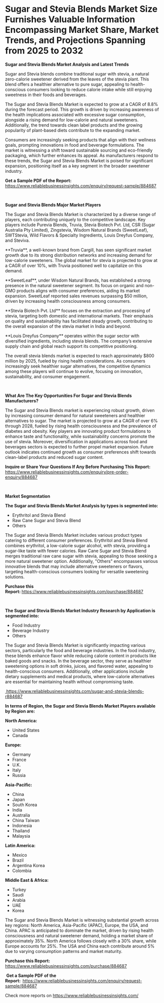 <p><h1>Sugar and Stevia Blends Market Size Furnishes Valuable Information Encompassing Market Share, Market Trends, and Projections Spanning from 2025 to 2032</h1></p><p><strong>Sugar and Stevia Blends Market Analysis and Latest Trends</strong></p>
<p><p>Sugar and Stevia blends combine traditional sugar with stevia, a natural zero-calorie sweetener derived from the leaves of the stevia plant. This blend offers a healthier alternative to pure sugar, appealing to health-conscious consumers looking to reduce calorie intake while still enjoying sweetness in their foods and beverages.</p><p>The Sugar and Stevia Blends Market is expected to grow at a CAGR of 8.8% during the forecast period. This growth is driven by increasing awareness of the health implications associated with excessive sugar consumption, alongside a rising demand for low-calorie and natural sweeteners. Additionally, the trend towards clean label products and the growing popularity of plant-based diets contribute to the expanding market.</p><p>Consumers are increasingly seeking products that align with their wellness goals, prompting innovations in food and beverage formulations. The market is witnessing a shift toward sustainable sourcing and eco-friendly packaging, which further enhances its appeal. As manufacturers respond to these trends, the Sugar and Stevia Blends Market is poised for significant expansion, positioning itself as a key segment in the broader sweetener industry.</p></p>
<p><strong>Get a Sample PDF of the Report:&nbsp;</strong> <a href="https://www.reliablebusinessinsights.com/enquiry/request-sample/884687?utm_campaign=3353&utm_medium=2&utm_source=Github&utm_content=ia&utm_term=02042025&utm_id=sugar-and-stevia-blends">https://www.reliablebusinessinsights.com/enquiry/request-sample/884687</a></p>
<p>&nbsp;</p>
<p><strong>Sugar and Stevia Blends Major Market Players</strong></p>
<p><p>The Sugar and Stevia Blends Market is characterized by a diverse range of players, each contributing uniquely to the competitive landscape. Key players include Purevia Blends, Truvia, Stevia Biotech Pvt. Ltd, CSR (Sugar Australia Pty Limited), Zingstevia, Wisdom Natural Brands (SweetLeaf), SWTStevia, Wild Flavors & Specialty Ingredients, Louis Dreyfus Company, and Steviva.</p><p>**Truvia**, a well-known brand from Cargill, has seen significant market growth due to its strong distribution networks and increasing demand for low-calorie sweeteners. The global market for stevia is projected to grow at a CAGR of over 10%, with Truvia positioned well to capitalize on this demand.</p><p>**SweetLeaf**, under Wisdom Natural Brands, has established a strong presence in the natural sweetener segment. Its focus on organic and non-GMO products aligns with consumer preferences, aiding its market expansion. SweetLeaf reported sales revenues surpassing $50 million, driven by increasing health consciousness among consumers.</p><p>**Stevia Biotech Pvt. Ltd** focuses on the extraction and processing of stevia, targeting both domestic and international markets. Their emphasis on quality and sustainability has facilitated steady growth, contributing to the overall expansion of the stevia market in India and beyond.</p><p>**Louis Dreyfus Company** operates within the sugar sector with diversified ingredients, including stevia blends. The company’s extensive supply chain and global reach support its competitive positioning. </p><p>The overall stevia blends market is expected to reach approximately $800 million by 2025, fueled by rising health considerations. As consumers increasingly seek healthier sugar alternatives, the competitive dynamics among these players will continue to evolve, focusing on innovation, sustainability, and consumer engagement.</p></p>
<p>&nbsp;</p>
<p><strong>What Are The Key Opportunities For Sugar and Stevia Blends Manufacturers?</strong></p>
<p><p>The Sugar and Stevia Blends market is experiencing robust growth, driven by increasing consumer demand for natural sweeteners and healthier alternatives to sugar. The market is projected to grow at a CAGR of over 6% through 2028, fueled by rising health consciousness and the prevalence of diabetes and obesity. Key players are innovating product formulations to enhance taste and functionality, while sustainability concerns promote the use of stevia. Moreover, diversification in applications across food and beverages sectors is expected to further propel market expansion. Future outlook indicates continued growth as consumer preferences shift towards clean-label products and reduced sugar content.</p></p>
<p><strong>Inquire or Share Your Questions If Any Before Purchasing This Report:</strong> <a href="https://www.reliablebusinessinsights.com/enquiry/pre-order-enquiry/884687?utm_campaign=3353&utm_medium=2&utm_source=Github&utm_content=ia&utm_term=02042025&utm_id=sugar-and-stevia-blends">https://www.reliablebusinessinsights.com/enquiry/pre-order-enquiry/884687</a></p>
<p>&nbsp;</p>
<p><strong>Market Segmentation</strong></p>
<p><strong>The Sugar and Stevia Blends Market Analysis by types is segmented into:</strong></p>
<p><ul><li>Erythritol and Stevia Blend</li><li>Raw Cane Sugar and Stevia Blend</li><li>Others</li></ul></p>
<p><p>The Sugar and Stevia Blends Market includes various product types catering to different consumer preferences. Erythritol and Stevia Blend combines erythritol, a low-calorie sugar alcohol, with stevia, providing a sugar-like taste with fewer calories. Raw Cane Sugar and Stevia Blend merges traditional raw cane sugar with stevia, appealing to those seeking a more natural sweetener option. Additionally, "Others" encompasses various innovative blends that may include alternative sweeteners or flavors, targeting health-conscious consumers looking for versatile sweetening solutions.</p></p>
<p><strong>Purchase this Report:&nbsp;</strong><a href="https://www.reliablebusinessinsights.com/purchase/884687?utm_campaign=3353&utm_medium=2&utm_source=Github&utm_content=ia&utm_term=02042025&utm_id=sugar-and-stevia-blends">https://www.reliablebusinessinsights.com/purchase/884687</a></p>
<p>&nbsp;</p>
<p><strong>The Sugar and Stevia Blends Market Industry Research by Application is segmented into:</strong></p>
<p><ul><li>Food Industry</li><li>Beverage Industry</li><li>Others</li></ul></p>
<p><p>The Sugar and Stevia Blends Market is significantly impacting various sectors, particularly the food and beverage industries. In the food industry, these blends enhance flavor while reducing calorie content in products like baked goods and snacks. In the beverage sector, they serve as healthier sweetening options in soft drinks, juices, and flavored water, appealing to health-conscious consumers. Additionally, other applications include dietary supplements and medical products, where low-calorie alternatives are essential for maintaining health without compromising taste.</p></p>
<p><a href="https://www.reliablebusinessinsights.com/sugar-and-stevia-blends-r884687?utm_campaign=3353&utm_medium=2&utm_source=Github&utm_content=ia&utm_term=02042025&utm_id=sugar-and-stevia-blends">&nbsp;https://www.reliablebusinessinsights.com/sugar-and-stevia-blends-r884687</a></p>
<p><strong>In terms of Region, the Sugar and Stevia Blends Market Players available by Region are:</strong></p>
<p>
    <p> <strong> North America: </strong>
        <ul>
            <li>United States</li>
            <li>Canada</li>
        </ul>
        </p> 
    <p> <strong> Europe: </strong>
        <ul>
            <li>Germany</li>
            <li>France</li>
            <li>U.K.</li>
            <li>Italy</li>
            <li>Russia</li>
        </ul>
        </p> 
    <p> <strong> Asia-Pacific: </strong>
        <ul>
            <li>China</li>
            <li>Japan</li>
            <li>South Korea</li>
            <li>India</li>
            <li>Australia</li>
            <li>China Taiwan</li>
            <li>Indonesia</li>
            <li>Thailand</li>
            <li>Malaysia</li>
        </ul>
        </p> 
    <p> <strong> Latin America: </strong>
        <ul>
            <li>Mexico</li>
            <li>Brazil</li>
            <li>Argentina Korea</li>
            <li>Colombia</li>
        </ul>
        </p> 
    <p> <strong> Middle East & Africa: </strong>
        <ul>
            <li>Turkey</li>
            <li>Saudi</li>
            <li>Arabia</li>
            <li>UAE</li>
            <li>Korea</li>
        </ul>
    </p>
    </p>
<p><p>The Sugar and Stevia Blends Market is witnessing substantial growth across key regions: North America, Asia-Pacific (APAC), Europe, the USA, and China. APAC is anticipated to dominate the market, driven by rising health consciousness and natural sweetener demand, holding a market share of approximately 35%. North America follows closely with a 30% share, while Europe accounts for 25%. The USA and China each contribute around 5% due to varying consumption patterns and market maturity.</p></p>
<p><strong>Purchase this Report: </strong><a href="https://www.reliablebusinessinsights.com/purchase/884687?utm_campaign=3353&utm_medium=2&utm_source=Github&utm_content=ia&utm_term=02042025&utm_id=sugar-and-stevia-blends">https://www.reliablebusinessinsights.com/purchase/884687</a></p>
<p>&nbsp;<strong>Get a Sample PDF of the Report:&nbsp;&nbsp;</strong><a href="https://www.reliablebusinessinsights.com/enquiry/request-sample/884687?utm_campaign=3353&utm_medium=2&utm_source=Github&utm_content=ia&utm_term=02042025&utm_id=sugar-and-stevia-blends">https://www.reliablebusinessinsights.com/enquiry/request-sample/884687</a></p>
<p><strong></strong></p>
<p>Check more reports on <a href="https://www.reliablebusinessinsights.com/?utm_campaign=3353&utm_medium=2&utm_source=Github&utm_content=ia&utm_term=02042025&utm_id=sugar-and-stevia-blends">https://www.reliablebusinessinsights.com/</a></p>